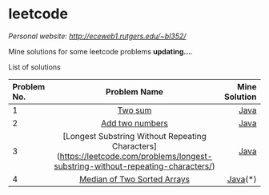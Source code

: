 # leetcode
*Personal website: http://eceweb1.rutgers.edu/~bl352/*

Mine solutions for some leetcode problems **updating...**.

List of solutions

| Problem No.   | Problem Name    | Mine Solution |
| :------------ |:---------------:| -----:|
| 1  | [Two sum](https://leetcode.com/problems/two-sum/) | [Java](https://github.com/liborutgers12/leetcode/blob/master/Two%20Sum) |
| 2  | [Add two numbers](https://leetcode.com/problems/add-two-numbers/)        |   [Java](https://github.com/liborutgers12/leetcode/blob/master/Add%20Two%20Numbers) |
| 3  | [Longest Substring Without Repeating Characters] (https://leetcode.com/problems/longest-substring-without-repeating-characters/) | [Java](https://github.com/liborutgers12/leetcode/blob/master/Longest%20Substring%20Without%20Repeating%20Characters) |
| 4  | [Median of Two Sorted Arrays](https://leetcode.com/problems/median-of-two-sorted-arrays/)| [Java](https://github.com/liborutgers12/leetcode/blob/master/Median%20of%20Two%20Sorted%20Arrays)(*)|
